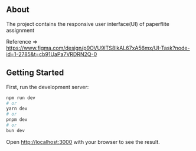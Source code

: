 ## About
The project contains the responsive user interface(UI)  of paperflite assignment

Reference => https://www.figma.com/design/p9OVU9lTS8lkAL67xA56mx/UI-Task?node-id=1-2785&t=cb91UaPa7VRDRN2Q-0 

## Getting Started

First, run the development server:

```bash
npm run dev
# or
yarn dev
# or
pnpm dev
# or
bun dev
```

Open [http://localhost:3000](http://localhost:3000) with your browser to see the result.

